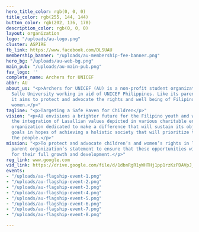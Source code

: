 ```yaml
---
hero_title_color: rgb(0, 0, 0)
title_color: rgb(255, 144, 144)
button_color: rgb(202, 136, 178)
description_color: rgb(0, 0, 0)
layout: organization
logo: "/uploads/au-logo.png"
cluster: ASPIRE
fb_link: https://www.facebook.com/DLSUAU
membership_banner: "/uploads/au-membership-fee-banner.png"
hero_bg: "/uploads/au-web-bg.png"
main_pub: "/uploads/au-main-pub.png"
fav_logo: ''
complete_name: Archers for UNICEF
abbr: AU
about_us: "<p>Archers for UNICEF (AU) is a non-profit student organization in De La
  Salle University working in aid of UNICEF Philippines. Like its parent organization,
  it aims to protect and advocate the rights and well being of Filipino youth and
  women.</p>"
tagline: "<p>Targeting a Safe Haven for Children</p>"
vision: "<p>AU envisions a brighter future for the Filipino youth and women through
  the integration of Lasallian values depicted in various charitable endeavors. An
  organization dedicated to make a difference that will sustain its objectives and
  goals in hopes of achieving a holistic society that will prioritize the rights of
  the people.</p>"
mission: "<p>To protect and advocate children’s and women’s rights in line with the
  parent organization’s statement to ensure that these opportunities will be maximized
  for their full growth and development.</p>"
reg_link: www.google.com
vid_link: https://drive.google.com/file/d/1dbnRgR1yWHTHj1pp1rzKzPDAVpJ_-NKa/preview
events:
- "/uploads/au-flagship-event-1.png"
- "/uploads/au-flagship-event-2.png"
- "/uploads/au-flagship-event-3.png"
- "/uploads/au-flagship-event-4.png"
- "/uploads/au-flagship-event-5.png"
- "/uploads/au-flagship-event-6.png"
- "/uploads/au-flagship-event-7.png"
- "/uploads/au-flagship-event-8.png"

---
```

